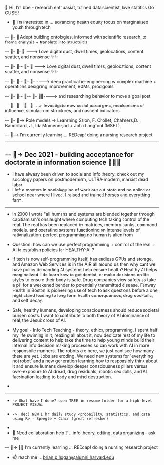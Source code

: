 👋 Hi, I’m bbe  - research enthuasiat, trained data scientist, love statitics Go CUSE !

- 👀 I’m interested in ... advancing health equity focus on marginalized youth through tech  

-- 👀- 👀  Adept building ontologies, informed with scientific research, to frame analysis + translate into structures  

-- 👀- 👀-  👀 ---> Love digital dust, dwell times, geolocations, content scatter, and nonsense  ✨✨  

-- 👀- 👀-- 👀- 👀 ---> Love digital dust, dwell times, geolocations, content scatter, and nonsense  ✨✨  

-- 👀- 👀-- 👀- 👀- ----> deep practical re-engineering w complex machine + operations designing improvement, BOMs, prod goals 

-- 👀- 👀-- 👀-- 👀- 👀✨----> and researching behavior to move a goal post  

-- 👀- 👀-- 👀- 👀- ...> Investigate new social paradigms, mechanisms of influence, simulacrum structures, and nascent indicators  

-- 👀- 👀--> Role models -> Leanrning Salon, F. Chollet, Chalmers,D. , Baudrillard, J., Ida Momennejad + John Langford (MSFT), 

-- 👀--> I’m currently learning ... REDcap! doing a nursing research project

--------------------------------------------------------------------------------------------------------------
-- 👀-> Dec 2021 - building acceptance for doctorate in information science 🌱✨✨ 
----------------------------------------------------------------------------------------------------

- I have alwasy been driven to social and info theory. check out my sociology papers on postmodernism, ULTRA-modern, marxist dead labor
- i left a masters in sociology bc of work out out state and no online or school near where I lived. I raised and trained horses and everything farm. 
----------------------------------------------------------------------------------------------------------------------------------------------------

- in 2000 i wrote "all humans and systems are blended together through capitiamism's onslaught where computing tech taking control of the real. The real has been replaced by matrices, memory banks, command models, and operating systems functioning on intense levels of rationalization, perfect programming no human is alien from
- Question: how can we use perfect programming + control of the real + AI to establish policies for HEALTHY-AI ?

- If tech is now self-programming itself, has endless GPUs and storage, and Amazon Web Services is in the AIR all around us then why cant we have policy demanding AI systems help ensure health? Healthy AI helps marginalized kids learn how to get dentist, or make decisions on life-styles to ensure their body is safe. Drug companies view safety as take a pill for a weekened bender to potentially transmitted disease. Fenway Health in Boston is pioneering use of tech to ask questions before a one night stand leading to long term health consequences, drug cocktails, and self decay. 

- Safe, healthy humans, developing consciousness should reduce societal burden costs. I want to contribute to both theory of AI dominance of real, the Jesuit cross of AI.

- My goal - Info Tech Teaching - theory, ethics, programming. I spent half my life swiming in it, reading all about it, now dedicate rest of my life to delivering content to help take the time to help young minds build their internal info decision making processes so can work with AI in more responsbile manners. The robots are here, we just cant see how many there are yet. Jobs are eroding. We need new systems for 'everything not robot' and a new generation learning how to responsibly think about it and ensure humans develop deeper consciousness pillars versus over-exposure to AI dread, drug residuals, robotic sex dolls, and AI facsination leading to body and mind destruction.
- 
------------------------------------------------------------------------------------------------------------------------------------
-     -> What have I done? open TREE in resume folder for a high-level PROJECT VISUAL
-     -> (dec) NEW 1 hr daily study <probaility, statistics, and data using R> - Speegle + Clair (great refresher)  
-    
- 💞️ Need collaboration help ? ...info theory, editing, data organizing - ask me  

-- 👀-> 🌱✨ I’m currently learning ... REDcap! doing a nursing research project

- 📫 reach me ... brian.p.hogan@alumni.harvard.edu  
